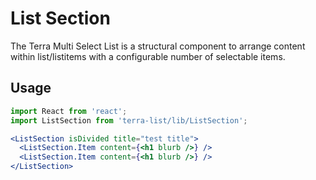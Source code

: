 # List Section

The Terra Multi Select List is a structural component to arrange content within list/listitems with a configurable number of selectable items.

## Usage

```jsx
import React from 'react';
import ListSection from 'terra-list/lib/ListSection';

<ListSection isDivided title="test title">
  <ListSection.Item content={<h1 blurb />} />
  <ListSection.Item content={<h1 blurb />} />
</ListSection>

```
